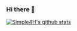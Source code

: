 ### Hi there 👋
[![Simple4H's github stats](https://github-readme-stats.vercel.app/api?username=simplecxm&hide=contribs&count_private=true&show_icons=true)](https://github.com/simplecxm)

<!--
**simplecxm/simplecxm** is a ✨ _special_ ✨ repository because its `README.md` (this file) appears on your GitHub profile.

Here are some ideas to get you started:

- 🔭 I’m currently working on ...
- 🌱 I’m currently learning ...
- 👯 I’m looking to collaborate on ...
- 🤔 I’m looking for help with ...
- 💬 Ask me about ...
- 📫 How to reach me: ...
- 😄 Pronouns: ...
- ⚡ Fun fact: ...
-->
